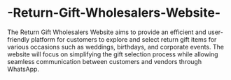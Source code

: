 # -Return-Gift-Wholesalers-Website-

The Return Gift Wholesalers Website aims to provide an efficient and user-friendly platform for 
customers to explore and select return gift items for various occasions such as weddings, birthdays, 
and corporate events. The website will focus on simplifying the gift selection process while 
allowing seamless communication between customers and vendors through WhatsApp. 

